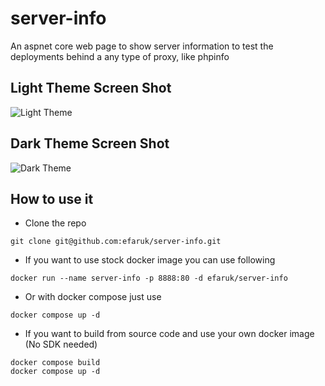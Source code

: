 # server-info

An aspnet core web page to show server information to test the deployments behind a any type of proxy, like phpinfo

## Light Theme Screen Shot
![Light Theme](https://github.com/efaruk/server-info/blob/main/screenshots/home-light-theme.png?raw=true)

## Dark Theme Screen Shot
![Dark Theme](https://github.com/efaruk/server-info/blob/main/screenshots/home-dark-theme.png?raw=true)


## How to use it

- Clone the repo 
```
git clone git@github.com:efaruk/server-info.git
```
- If you want to use stock docker image you can use following
```
docker run --name server-info -p 8888:80 -d efaruk/server-info
```
- Or with docker compose just use
```
docker compose up -d
```
- If you want to build from source code and use your own docker image (No SDK needed)
```
docker compose build
docker compose up -d
```
